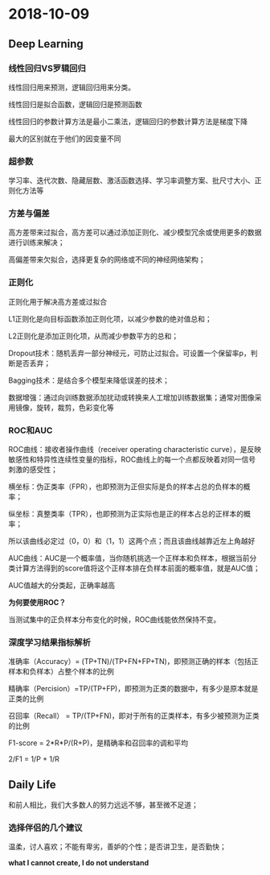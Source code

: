 # 2018-10-09

## Deep Learning

### 线性回归VS罗辑回归

线性回归用来预测，逻辑回归用来分类。

线性回归是拟合函数，逻辑回归是预测函数

线性回归的参数计算方法是最小二乘法，逻辑回归的参数计算方法是梯度下降

最大的区别就在于他们的因变量不同

### 超参数

学习率、迭代次数、隐藏层数、激活函数选择、学习率调整方案、批尺寸大小、正则化方法等

### 方差与偏差

高方差带来过拟合，高方差可以通过添加正则化、减少模型冗余或使用更多的数据进行训练来解决；

高偏差带来欠拟合，选择更复杂的网络或不同的神经网络架构；

### 正则化

正则化用于解决高方差或过拟合

L1正则化是向目标函数添加正则化项，以减少参数的绝对值总和；

L2正则化是添加正则化项，从而减少参数平方的总和；

Dropout技术：随机丢弃一部分神经元，可防止过拟合。可设置一个保留率p，判断是否丢弃；

Bagging技术：是结合多个模型来降低误差的技术；

数据增强：通过向训练数据添加扰动或转换来人工增加训练数据集；通常对图像采用镜像，旋转，裁剪，色彩变化等

### ROC和AUC

ROC曲线：接收者操作曲线（receiver operating characteristic curve），是反映敏感性和特异性连续性变量的指标，ROC曲线上的每一个点都反映着对同一信号刺激的感受性；

横坐标：伪正类率（FPR），也即预测为正但实际是负的样本占总的负样本的概率；

纵坐标：真整类率（TPR），也即预测为正实际也是正的样本占总的正样本的概率；

所以该曲线必定过（0，0）和（1，1）这两个点；而且该曲线越靠近左上角越好

AUC曲线：AUC是一个概率值，当你随机挑选一个正样本和负样本，根据当前分类计算方法得到的score值将这个正样本排在负样本前面的概率值，就是AUC值；

AUC值越大的分类起，正确率越高

**为何要使用ROC？**

当测试集中的正负样本分布变化的时候，ROC曲线能依然保持不变。

### 深度学习结果指标解析

准确率（Accuracy）= (TP+TN)/(TP+FN+FP+TN)，即预测正确的样本（包括正样本和负样本）占整个样本的比例

精确率（Percision）=TP/(TP+FP)，即预测为正类的数据中，有多少是原本就是正类的比例

召回率（Recall） = TP/(TP+FN)，即对于所有的正类样本，有多少被预测为正类的比例

F1-score = 2\*R\*P/(R+P)，是精确率和召回率的调和平均

2/F1 = 1/P + 1/R



## Daily Life

和前人相比，我们大多数人的努力远远不够，甚至微不足道；

### 选择伴侣的几个建议

温柔，讨人喜欢；不能有卑劣，善妒的个性；是否讲卫生，是否勤快；



**what I cannot create, I do not understand**



